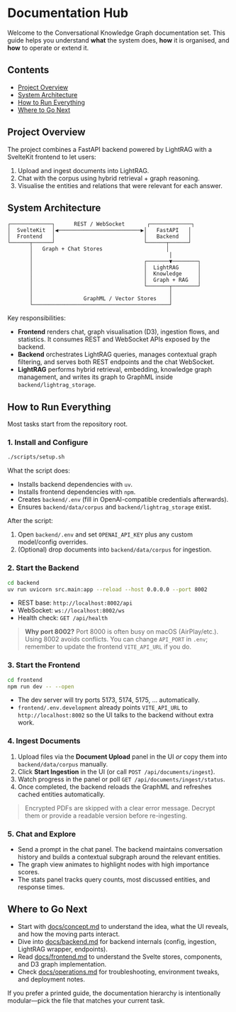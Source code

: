 # Documentation Hub

Welcome to the Conversational Knowledge Graph documentation set. This guide helps you understand **what** the system does, **how** it is organised, and **how** to operate or extend it.

## Contents

- [Project Overview](#project-overview)
- [System Architecture](#system-architecture)
- [How to Run Everything](#how-to-run-everything)
- [Where to Go Next](#where-to-go-next)

## Project Overview

The project combines a FastAPI backend powered by LightRAG with a SvelteKit frontend to let users:

1. Upload and ingest documents into LightRAG.
2. Chat with the corpus using hybrid retrieval + graph reasoning.
3. Visualise the entities and relations that were relevant for each answer.

## System Architecture

```
┌─────────────┐      REST / WebSocket       ┌─────────────┐
│  SvelteKit  │◀──────────────────────────▶│   FastAPI   │
│  Frontend   │                            │   Backend   │
└──────┬──────┘                            └──────┬──────┘
       │   Graph + Chat Stores                    │
       │                                           │
       │                                   ┌───────▼────────┐
       │                                   │  LightRAG      │
       │                                   │  Knowledge     │
       │                                   │  Graph + RAG   │
       │                                   └───────┬────────┘
       │                                           │
       │                GraphML / Vector Stores    │
       └───────────────────────────────────────────┘
```

Key responsibilities:

- **Frontend** renders chat, graph visualisation (D3), ingestion flows, and statistics. It consumes REST and WebSocket APIs exposed by the backend.
- **Backend** orchestrates LightRAG queries, manages contextual graph filtering, and serves both REST endpoints and the chat WebSocket.
- **LightRAG** performs hybrid retrieval, embedding, knowledge graph management, and writes its graph to GraphML inside `backend/lightrag_storage`.

## How to Run Everything

Most tasks start from the repository root.

### 1. Install and Configure

```bash
./scripts/setup.sh
```

What the script does:

- Installs backend dependencies with `uv`.
- Installs frontend dependencies with `npm`.
- Creates `backend/.env` (fill in OpenAI-compatible credentials afterwards).
- Ensures `backend/data/corpus` and `backend/lightrag_storage` exist.

After the script:

1. Open `backend/.env` and set `OPENAI_API_KEY` plus any custom model/config overrides.
2. (Optional) drop documents into `backend/data/corpus` for ingestion.

### 2. Start the Backend

```bash
cd backend
uv run uvicorn src.main:app --reload --host 0.0.0.0 --port 8002
```

- REST base: `http://localhost:8002/api`
- WebSocket: `ws://localhost:8002/ws`
- Health check: `GET /api/health`

> **Why port 8002?** Port 8000 is often busy on macOS (AirPlay/etc.). Using 8002 avoids conflicts. You can change `API_PORT` in `.env`; remember to update the frontend `VITE_API_URL` if you do.

### 3. Start the Frontend

```bash
cd frontend
npm run dev -- --open
```

- The dev server will try ports 5173, 5174, 5175, ... automatically.
- `frontend/.env.development` already points `VITE_API_URL` to `http://localhost:8002` so the UI talks to the backend without extra work.

### 4. Ingest Documents

1. Upload files via the **Document Upload** panel in the UI *or* copy them into `backend/data/corpus` manually.
2. Click **Start Ingestion** in the UI (or call `POST /api/documents/ingest`).
3. Watch progress in the panel or poll `GET /api/documents/ingest/status`.
4. Once completed, the backend reloads the GraphML and refreshes cached entities automatically.

> Encrypted PDFs are skipped with a clear error message. Decrypt them or provide a readable version before re-ingesting.

### 5. Chat and Explore

- Send a prompt in the chat panel. The backend maintains conversation history and builds a contextual subgraph around the relevant entities.
- The graph view animates to highlight nodes with high importance scores.
- The stats panel tracks query counts, most discussed entities, and response times.

## Where to Go Next

- Start with [docs/concept.md](concept.md) to understand the idea, what the UI reveals, and how the moving parts interact.
- Dive into [docs/backend.md](backend.md) for backend internals (config, ingestion, LightRAG wrapper, endpoints).
- Read [docs/frontend.md](frontend.md) to understand the Svelte stores, components, and D3 graph implementation.
- Check [docs/operations.md](operations.md) for troubleshooting, environment tweaks, and deployment notes.

If you prefer a printed guide, the documentation hierarchy is intentionally modular—pick the file that matches your current task.
